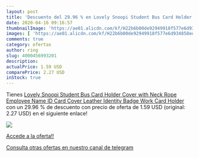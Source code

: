 ```yaml
---
layout: post
title: 'Descuento del 29.96 % en Lovely Snoopi Student Bus Card Holder Co'
date: 2020-04-16 09:16:57
thumbnailImage: 'https://ae01.alicdn.com/kf/H22b6b00de92949918f577e6d934858edl/Lovely-Snoopi-Student-Bus-Card-Holder-Cover-with-Neck-Rope-Employee-Name-ID-Card-Cover-Leather.jpg_350x350._SL200_.jpg'
images: [ 'https://ae01.alicdn.com/kf/H22b6b00de92949918f577e6d934858edl/Lovely-Snoopi-Student-Bus-Card-Holder-Cover-with-Neck-Rope-Employee-Name-ID-Card-Cover-Leather.jpg_350x350._SL200_.jpg' ]
comments: true
category: ofertas
author: ring
slug: 4000456993201
description:
actualPrice: 1.59 USD
comparePrice: 2.27 USD
inStock: true
---
```


Tienes [Lovely Snoopi Student Bus Card Holder Cover with Neck Rope Employee Name ID Card Cover Leather Identity Badge Work Card Holder](https://www.amazon.com/dp/4000456993201/?tag=redken08-20) con un 29.96 % de descuento con precio de oferta de 1.59 USD (original: 2.27 USD) en el siguiente enlace!

[![](https://ae01.alicdn.com/kf/H22b6b00de92949918f577e6d934858edl/Lovely-Snoopi-Student-Bus-Card-Holder-Cover-with-Neck-Rope-Employee-Name-ID-Card-Cover-Leather.jpg_350x350._SL200_.jpg)](https://www.amazon.com/dp/4000456993201/?tag=redken08-20)

[Accede a la oferta!!](https://www.amazon.com/dp/4000456993201/?tag=redken08-20)

[Consulta otras ofertas en nuestro canal de telegram](https://t.me/s/ofertas25)
